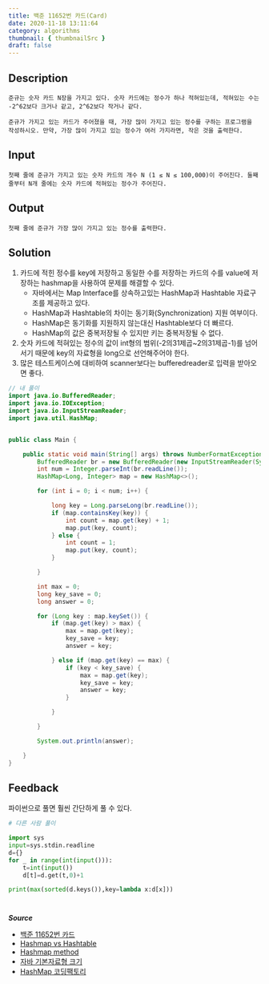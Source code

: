 ```yaml
---
title: 백준 11652번 카드(Card)
date: 2020-11-18 13:11:64
category: algorithms
thumbnail: { thumbnailSrc }
draft: false
---
```

## Description

```
준규는 숫자 카드 N장을 가지고 있다. 숫자 카드에는 정수가 하나 적혀있는데, 적혀있는 수는 -2^62보다 크거나 같고, 2^62보다 작거나 같다.

준규가 가지고 있는 카드가 주어졌을 때, 가장 많이 가지고 있는 정수를 구하는 프로그램을 작성하시오. 만약, 가장 많이 가지고 있는 정수가 여러 가지라면, 작은 것을 출력한다.
```
## Input
```
첫째 줄에 준규가 가지고 있는 숫자 카드의 개수 N (1 ≤ N ≤ 100,000)이 주어진다. 둘째 줄부터 N개 줄에는 숫자 카드에 적혀있는 정수가 주어진다.
```

## Output
```
첫째 줄에 준규가 가장 많이 가지고 있는 정수를 출력한다.
```

## Solution
1. 카드에 적힌 정수를 key에 저장하고 동일한 수를 저장하는 카드의 수를 value에 저장하는 hashmap을 사용하여 문제를 해결할 수 있다.
	- 자바에서는 Map Interface를 상속하고있는 HashMap과 Hashtable 자료구조를 제공하고 있다.
	- HashMap과 Hashtable의 차이는 동기화(Synchronization) 지원 여부이다.
	- HashMap은 동기화를 지원하지 않는대신 Hashtable보다 더 빠르다.
	- HashMap의 값은 중복저장될 수 있지만 키는 중복저장될 수 없다. 
2. 숫자 카드에 적혀있는 정수의 값이 int형의 범위(-2의31제곱~2의31제곱-1)를 넘어서기 때문에 key의 자료형을 long으로 선언해주어야 한다. 
3. 많은 테스트케이스에 대비하여 scanner보다는 bufferedreader로 입력을 받아오면 좋다.

```java
// 내 풀이
import java.io.BufferedReader;
import java.io.IOException;
import java.io.InputStreamReader;
import java.util.HashMap;


public class Main {

	public static void main(String[] args) throws NumberFormatException, IOException {
		BufferedReader br = new BufferedReader(new InputStreamReader(System.in));
		int num = Integer.parseInt(br.readLine());
		HashMap<Long, Integer> map = new HashMap<>();

		for (int i = 0; i < num; i++) {

			long key = Long.parseLong(br.readLine());
			if (map.containsKey(key)) {
				int count = map.get(key) + 1;
				map.put(key, count);
			} else {
				int count = 1;
				map.put(key, count);
			}

		}

		int max = 0;
		long key_save = 0;
		long answer = 0;

		for (Long key : map.keySet()) {
			if (map.get(key) > max) {
				max = map.get(key);
				key_save = key;
				answer = key;

			} else if (map.get(key) == max) {
				if (key < key_save) {
					max = map.get(key);
					key_save = key;
					answer = key;
				}

			}

		}

		System.out.println(answer);

	}
}

```
## Feedback
파이썬으로 풀면 훨씬 간단하게 풀 수 있다. 

```python
# 다른 사람 풀이 

import sys
input=sys.stdin.readline
d={}
for _ in range(int(input())):
    t=int(input())
    d[t]=d.get(t,0)+1

print(max(sorted(d.keys()),key=lambda x:d[x]))

```






#

***Source***

- [백준 11652번 카드](https://www.acmicpc.net/problem/11652)
- [Hashmap vs Hashtable](https://odol87.tistory.com/3)
- [Hashmap method](https://vaert.tistory.com/107)
- [자바 기본자료형 크기](https://aventure.tistory.com/59)
- [HashMap 코딩팩토리](https://coding-factory.tistory.com/556)